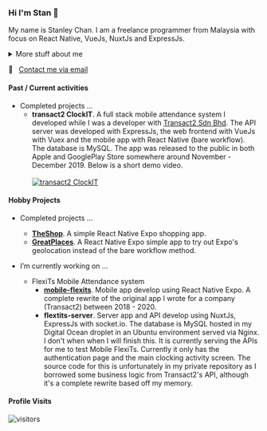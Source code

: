 ### Hi I'm Stan 👋

My name is Stanley Chan. I am a freelance programmer from Malaysia with focus on React Native, VueJs, NuxtJs and ExpressJs.

<details>
<summary>
  More stuff about me
</summary>
<br>
I started picking up programming again in 2017. I stopped practicing it in 2000. I used to code reports in INFORMIX 4GL. It was hard picking it up again. I had to relearn everything as the current tech is totally different to what I was exposed to before.
<br><br>
So yeah, I'd see myself as a self taught programmer.
</details>

:email: &nbsp; [Contact me via email](mailto:nahcnats@gmail.com) 

#### Past / Current activities
- Completed projects ...
  - **transact2 ClockIT**. A full stack mobile attendance system I developed while I was a developer with [Transact2 Sdn Bhd](https://transact2.com/). The API server was developed with ExpressJs, the web frontend with VueJs with Vuex and the mobile app with React Native (bare workflow). The database is MySQL. The app was released to the public in both Apple and GooglePlay Store somewhere around November - December 2019. Below is a short demo video.
  <br><br>
  [![transact2 ClockIT](http://img.youtube.com/vi/5sAn6MhzN9c/0.jpg)](http://www.youtube.com/watch?v=5sAn6MhzN9c)
  
#### Hobby Projects
- Completed projects ...
  - **[TheShop](https://github.com/nahcnats/rnTheShop)**. A simple React Native Expo shopping app.
  - **[GreatPlaces](https://github.com/nahcnats/greatplaces)**. A React Native Expo simple app to try out Expo's geolocation instead of the bare workflow method.

- I’m currently working on ...
  - FlexiTs Mobile Attendance system
    - **[mobile-flexits](https://github.com/nahcnats/mobile-flexits)**. Mobile app develop using React Native Expo. A complete rewrite of the original app I wrote  for a company (Transact2) between 2018 - 2020.
    - **flextits-server**. Server app and API develop using NuxtJs, ExpressJs with socket.io. The database is MySQL hosted in my Digital Ocean droplet in an Ubuntu environment served via Nginx. I don't when when I will finish this. It is currently serving the APIs for me to test Mobile FlexiTs. Currently it only has the authentication page and the main clocking activity screen. The source code for this is unfortunately in my private repository as I borrowed some business logic from Transact2's API, although it's a complete rewrite based off my memory.

#### Profile Visits
![visitors](https://visitor-badge.glitch.me/badge?page_id=nahcnats.nahcnats)
